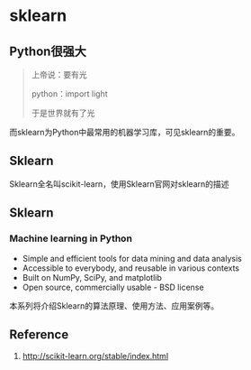 # sklearn

## Python很强大

> 上帝说：要有光
>
> python：import light
>
> 于是世界就有了光

而sklearn为Python中最常用的机器学习库，可见sklearn的重要。

## Sklearn

Sklearn全名叫scikit-learn，使用Sklearn官网对sklearn的描述

## Sklearn
### Machine learning in Python

* Simple and efficient tools for data mining and data analysis
* Accessible to everybody, and reusable in various contexts
* Built on NumPy, SciPy, and matplotlib
* Open source, commercially usable - BSD license

本系列将介绍Sklearn的算法原理、使用方法、应用案例等。

## Reference

1. http://scikit-learn.org/stable/index.html
